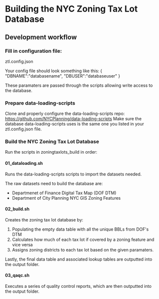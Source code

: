 # Building the NYC Zoning Tax Lot Database

## Development workflow

### Fill in configuration file:

ztl.config.json

Your config file should look something like this:
{
"DBNAME":"databasename",
"DBUSER":"databaseuser"
}

These paramaters are passed through the scripts allowing write access to the database.

### Prepare data-loading-scripts

Clone and properly configure the data-loading-scripts repo: https://github.com/NYCPlanning/data-loading-scripts 
Make sure the database data-loading-scripts uses is the same one you listed in your ztl.config.json file.

### Build the NYC Zoning Tax Lot Database

Run the scripts in zoningtaxlots_build in order:

#### 01_dataloading.sh
Runs the data-loading-scripts scripts to import the datasets needed.

The raw datasets need to build the database are:
* Departmenet of Finance Digital Tax Map (DOF DTM)
* Department of City Planning NYC GIS Zoning Features

#### 02_build.sh
Creates the zoning tax lot database by:
1. Populating the empty data table with all the unique BBLs from DOF's DTM
2. Calculates how much of each tax lot if covered by a zoning feature and vice versa
3. Assigns zoning districts to each tax lot based on the given paramaters.

Lastly, the final data table and associated lookup tables are outputted into the output folder.

#### 03_qaqc.sh
Executes a series of quality control reports, which are then outputted into the output folder.